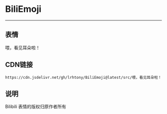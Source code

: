 
# BiliEmoji
---
## 表情
喂，看见耳朵啦！
## CDN链接
```
https://cdn.jsdelivr.net/gh/lrhtony/BiliEmoji@latest/src/喂，看见耳朵啦！
```
## 说明
Bilibili 表情的版权归原作者所有
